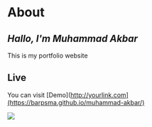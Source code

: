 # About
## _Hallo, I'm Muhammad Akbar_



This is my portfolio website


## Live
You can visit [Demo](http://yourlink.com](https://barpsma.github.io/muhammad-akbar/)


[![](https://github-readme-stats.vercel.app/api/top-langs/?username=barpsma&theme=blue-green)](https://github.com/barpsma/portfolio-akbar)
